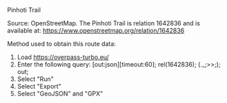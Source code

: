 Pinhoti Trail

Source: OpenStreetMap. The Pinhoti Trail is relation 1642836 and is available at: https://www.openstreetmap.org/relation/1642836

Method used to obtain this route data:

1. Load https://overpass-turbo.eu/
2. Enter the following query:
    [out:json][timeout:60];
    rel(1642836);
    (._;>>;);
    out;
3. Select "Run"
4. Select "Export"
5. Select "GeoJSON" and "GPX"
